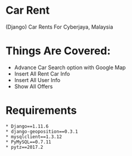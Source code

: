 # Car Rent
(Django) Car Rents For Cyberjaya, Malaysia


# Things Are Covered:
  *  Advance Car Search option with Google Map
  * Insert All Rent Car Info
  * Insert All User Info
  * Show All Offers

# Requirements
	* Django==1.11.6
	* django-geoposition==0.3.1
	* mysqlclient==1.3.12
	* PyMySQL==0.7.11
	* pytz==2017.2

